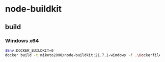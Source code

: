 # node-buildkit

## build

### Windows x64

```sh
$Env:DOCKER_BUILDKIT=0
docker build -t mikoto2000/node-buildkit:21.7.1-windows -f .\Dockerfile_windows-x64-21.7.1 .
```

